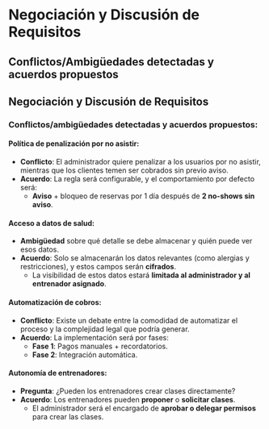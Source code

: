 # Negociación y Discusión de Requisitos

## Conflictos/Ambigüedades detectadas y acuerdos propuestos

## Negociación y Discusión de Requisitos

### Conflictos/ambigüedades detectadas y acuerdos propuestos:

#### Política de penalización por no asistir:
- **Conflicto**: El administrador quiere penalizar a los usuarios por no asistir, mientras que los clientes temen ser cobrados sin previo aviso.
- **Acuerdo**: La regla será configurable, y el comportamiento por defecto será:
  - **Aviso** + bloqueo de reservas por 1 día después de **2 no-shows sin aviso**.

#### Acceso a datos de salud:
- **Ambigüedad** sobre qué detalle se debe almacenar y quién puede ver esos datos.
- **Acuerdo**: Solo se almacenarán los datos relevantes (como alergias y restricciones), y estos campos serán **cifrados**.
  - La visibilidad de estos datos estará **limitada al administrador y al entrenador asignado**.

#### Automatización de cobros:
- **Conflicto**: Existe un debate entre la comodidad de automatizar el proceso y la complejidad legal que podría generar.
- **Acuerdo**: La implementación será por fases:
  - **Fase 1**: Pagos manuales + recordatorios.
  - **Fase 2**: Integración automática.

#### Autonomía de entrenadores:
- **Pregunta**: ¿Pueden los entrenadores crear clases directamente?
- **Acuerdo**: Los entrenadores pueden **proponer** o **solicitar clases**.
  - El administrador será el encargado de **aprobar o delegar permisos** para crear las clases.


